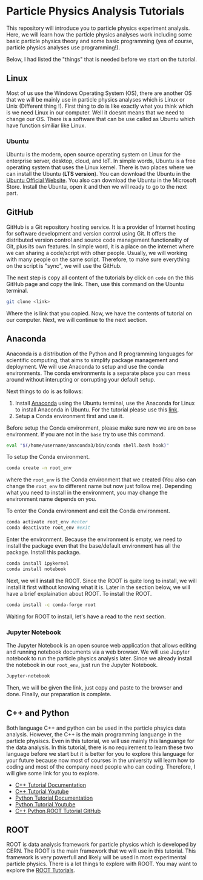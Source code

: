 # Particle Physics Analysis Tutorials

This repository will introduce you to particle physics experiment analysis. Here, we will learn how the particle physics analyses work including some basic particle physics theory and some basic programming (yes of course, particle physics analyses use programming!). 

Below, I had listed the "things" that is needed before we start on the tutorial.

## Linux

Most of us use the Windows Operating System (OS), there are another OS that we will be mainly use in particle physics analyses which is Linux or Unix (Different thing !). First thing to do is like exactly what you think which is we need Linux in our computer. Well it doesnt means that we need to change our OS. There is a software that can be use called as Ubuntu which have function similiar like Linux.

### Ubuntu

Ubuntu is the modern, open source operating system on Linux for the enterprise server, desktop, cloud, and IoT. In simple words, Ubuntu is a free operating system that uses the Linux kernel. There is two places where we can install the Ubuntu (**LTS version**). You can download the Ubuntu in the [Ubuntu Official Website](https://ubuntu.com/download/desktop). You also can download the Ubuntu in the Microsoft Store. Install the Ubuntu, open it and then we will ready to go to the next part.

## GitHub

GitHub is a Git repository hosting service. It is a provider of Internet hosting for software development and version control using Git. It offers the distributed version control and source code management functionality of Git, plus its own features. In simple word, it is a place on the internet where we can sharing a code/script with other people. Usually, we will working with many people on the same script. Therefore, to make sure everything on the script is "sync", we will use the GitHub. 

The next step is copy all content of the tutorials by click on `code` on the this GitHub page and copy the link. Then, use this command on the Ubuntu terminal.

```bash
git clone <link>
```
Where the <link> is link that you copied. Now, we have the contents of tutorial on our computer. Next, we will continue to the next section.

## Anaconda

Anaconda is a distribution of the Python and R programming languages for scientific computing, that aims to simplify package management and deployment. We will use Anaconda to setup and use the conda environments. The conda environments is a separate place you can mess around without interupting or corrupting your default setup. 

Next things to do is as follows:

1. Install [Anaconda](https://docs.anaconda.com/anaconda/install/) using the Ubuntu terminal, use the Anaconda for Linux to install Anaconda in Ubuntu. For the tutorial please use this [link](https://phoenixnap.com/kb/how-to-install-anaconda-ubuntu-18-04-or-20-04).
2. Setup a Conda environment first and use it.

Before setup the Conda environment, please make sure now we are on `base` environment. If you are not in the `base` try to use this command.

```bash
eval "$(/home/username/anaconda3/bin/conda shell.bash hook)"
```
To setup the Conda environment.

```bash
conda create -n root_env
```
where the `root_env` is the Conda environment that we created (You also can change the `root_env` to different name but now just follow me). Depending what you need to install in the environment, you may change the environment name depends on you.

To enter the Conda environment and exit the Conda environment.

```bash
conda activate root_env #enter
conda deactivate root_env #exit
```
Enter the environment. Because the environment is empty, we need to install the package even that the base/default environment has all the package. Install this package.

```bash
conda install ipykernel
conda install notebook
```
Next, we will install the ROOT. Since the ROOT is quite long to install, we will install it first without knowing what it is. Later in the section below, we will have a brief explaination about ROOT. To install the ROOT.

```bash
conda install -c conda-forge root
```
Waiting for ROOT to install, let's have a read to the next section.

### Jupyter Notebook

The Jupyter Notebook is an open source web application that allows editing and running notebook documents via a web browser. We will use Jupyter notebook to run the particle physics analysis later. Since we already install the notebook in our `root_env`, just run the Jupyter Notebook.

```bash
Jupyter-notebook
```
Then, we will be given the link, just copy and paste to the browser and done. Finally, our preparation is complete.

## C++ and Python

Both language C++ and python can be used in the particle phsyics data analysis. However, the C++ is the main programming languange in the particle physiscs. Even in this tutorial, we will use mainly this languange for the data analysis. In this tutorial, there is no requirement to learn these two language before we start but it is better for you to explore this language for your future because now most of courses in the university will learn how to coding and most of the company need people who can coding. Therefore, I will give some link for you to explore.

* [C++ Tutorial Documentation](https://www.cplusplus.com/doc/tutorial/)
* [C++ Tutorial Youtube](https://www.youtube.com/watch?v=vLnPwxZdW4Y&vl=en)
* [Python Tutorial Documentation](https://docs.python.org/3/tutorial/)
* [Python Tutorial Youtube](https://www.youtube.com/watch?v=_uQrJ0TkZlc&vl=en)
* [C++,Python,ROOT Tutorial GitHub](https://github.com/afyqazraei/MalayaHEPTutorials)

## ROOT

ROOT is data analysis framework for particle physics which is developed by CERN. The ROOT is the main framework that we will use in this tutorial. This framework is very powerfull and likely will be used in most experimental particle physics. There is a lot things to explore with ROOT. You may want to explore the [ROOT Tutorials](https://root.cern/doc/master/group__Tutorials.html).
